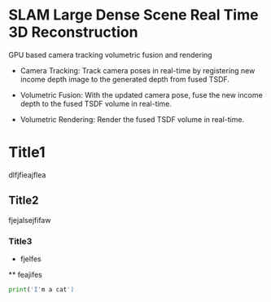 # SLAM Large Dense Scene Real Time 3D Reconstruction
GPU based camera tracking volumetric fusion and rendering

* Camera Tracking: Track camera poses in real-time by registering new income depth image to the generated depth from fused TSDF. 

* Volumetric Fusion: With the updated camera pose, fuse the new income depth to the fused TSDF volume in real-time. 

* Volumetric Rendering: Render the fused TSDF volume in real-time.

# Title1

dlfjfieajflea

## Title2
fjejalsejfifaw
### Title3
* fjelfes

** feajifes

```python
print('I'm a cat')
```

